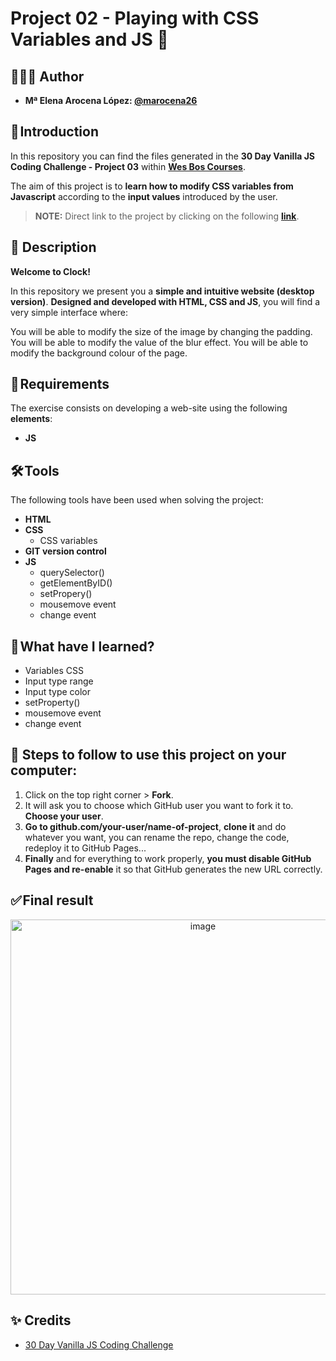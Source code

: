 # Project 02 - Playing with CSS Variables and JS 🎨

## 👩🏻‍💻 Author 

- **Mª Elena Arocena López: [@marocena26](https://github.com/marocena26)**

## 🚀 Introduction

In this repository you can find the files generated in the **30 Day Vanilla JS Coding Challenge - Project 03** within **[Wes Bos Courses](https://courses.wesbos.com/)**.

The aim of this project is to **learn how to modify CSS variables from Javascript** according to the **input values** introduced by the user.

> **NOTE:** Direct link to the project by clicking on the following **[link](https://marocena26.github.io/JS30-challenges-clock/)**.

## 👾 Description 

**Welcome to Clock!**

In this repository we present you a **simple and intuitive website (desktop version)**. **Designed and developed with HTML, CSS and JS**, you will find a very simple interface where:

You will be able to modify the size of the image by changing the padding.
You will be able to modify the value of the blur effect.
You will be able to modify the background colour of the page.

## 📝 Requirements

The exercise consists on developing a web-site using the following **elements**:

- **JS**

## 🛠️ Tools

The following tools have been used when solving the project:

- **HTML**
- **CSS**
  - CSS variables
- **GIT version control**
- **JS**
  - querySelector()
  - getElementByID()
  - setPropery()
  - mousemove event
  - change event

## 📖 What have I learned?

- Variables CSS
- Input type range
- Input type color
- setProperty()
- mousemove event
- change event

## 💾 Steps to follow to use this project on your computer:

1. Click on the top right corner > **Fork**.
2. It will ask you to choose which GitHub user you want to fork it to. **Choose your user**.
3. **Go to github.com/your-user/name-of-project**, **clone it** and do whatever you want, you can rename the repo, change the code, redeploy it to GitHub Pages...
4. **Finally** and for everything to work properly, **you must disable GitHub Pages and re-enable** it so that GitHub generates the new URL correctly.

## ✅ Final result

<div id="header" align="center">
<img width="600" alt="image" src="https://user-images.githubusercontent.com/113302094/227717426-88eab8be-d41d-427f-9d3a-1073d7b0b120.png">
</div>

## ✨ Credits

- [30 Day Vanilla JS Coding Challenge](https://javascript30.com/)
